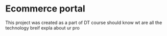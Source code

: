 # Ecommerce portal
This project was created as a part of DT course
 should know wt are all the technology
 breif expla about ur pro